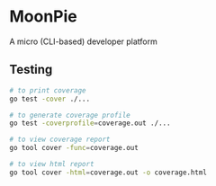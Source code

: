 # MoonPie
A micro (CLI-based) developer platform

## Testing
```bash
# to print coverage
go test -cover ./... 

# to generate coverage profile
go test -coverprofile=coverage.out ./...

# to view coverage report
go tool cover -func=coverage.out  

# to view html report
go tool cover -html=coverage.out -o coverage.html
```

